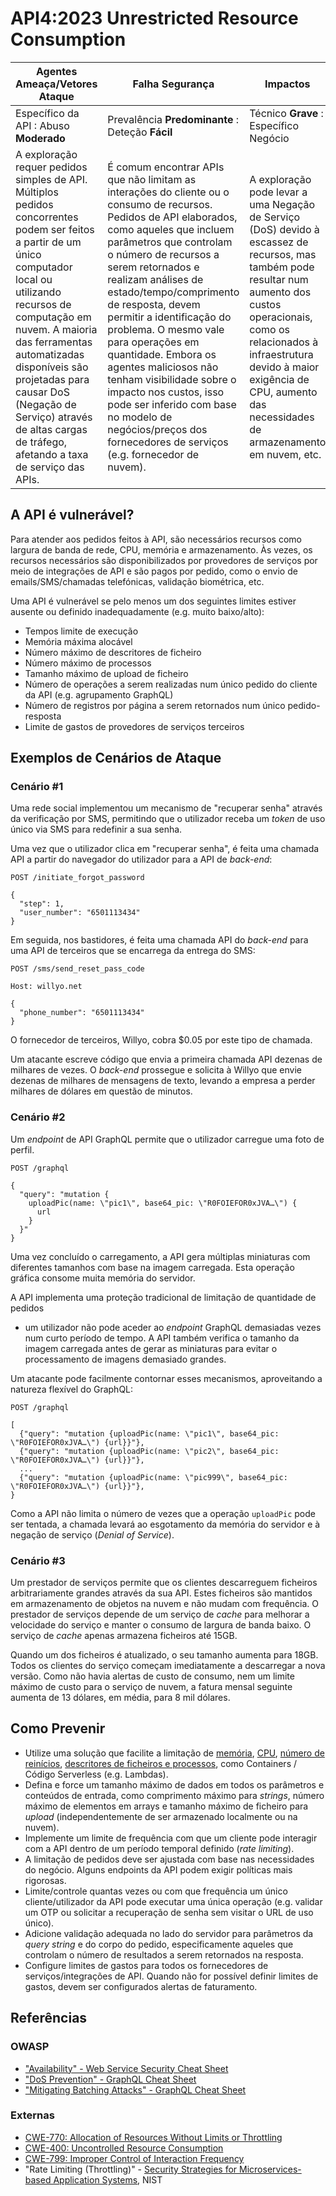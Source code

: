 # API4:2023 Unrestricted Resource Consumption

| Agentes Ameaça/Vetores Ataque | Falha Segurança | Impactos |
| - | - | - |
| Específico da API : Abuso **Moderado** | Prevalência **Predominante** : Deteção **Fácil** | Técnico **Grave** : Específico Negócio |
| A exploração requer pedidos simples de API. Múltiplos pedidos concorrentes podem ser feitos a partir de um único computador local ou utilizando recursos de computação em nuvem. A maioria das ferramentas automatizadas disponíveis são projetadas para causar DoS (Negação de Serviço) através de altas cargas de tráfego, afetando a taxa de serviço das APIs. | É comum encontrar APIs que não limitam as interações do cliente ou o consumo de recursos. Pedidos de API elaborados, como aqueles que incluem parâmetros que controlam o número de recursos a serem retornados e realizam análises de estado/tempo/comprimento de resposta, devem permitir a identificação do problema. O mesmo vale para operações em quantidade. Embora os agentes maliciosos não tenham visibilidade sobre o impacto nos custos, isso pode ser inferido com base no modelo de negócios/preços dos fornecedores de serviços (e.g. fornecedor de nuvem). | A exploração pode levar a uma Negação de Serviço (DoS) devido à escassez de recursos, mas também pode resultar num aumento dos custos operacionais, como os relacionados à infraestrutura devido à maior exigência de CPU, aumento das necessidades de armazenamento em nuvem, etc. |

## A API é vulnerável?

Para atender aos pedidos feitos à API, são necessários recursos como largura de 
banda de rede, CPU, memória e armazenamento. Às vezes, os recursos necessários 
são disponibilizados por provedores de serviços por meio de integrações de API 
e são pagos por pedido, como o envio de emails/SMS/chamadas telefónicas, 
validação biométrica, etc.

Uma API é vulnerável se pelo menos um dos seguintes limites estiver ausente ou 
definido inadequadamente (e.g. muito baixo/alto):

* Tempos limite de execução
* Memória máxima alocável
* Número máximo de descritores de ficheiro
* Número máximo de processos
* Tamanho máximo de upload de ficheiro
* Número de operações a serem realizadas num único pedido do cliente da API
  (e.g. agrupamento GraphQL)
* Número de registros por página a serem retornados num único pedido-resposta
* Limite de gastos de provedores de serviços terceiros

## Exemplos de Cenários de Ataque

### Cenário #1

Uma rede social implementou um mecanismo de "recuperar senha" através da 
verificação por SMS, permitindo que o utilizador receba um _token_ de uso único 
via SMS para redefinir a sua senha.

Uma vez que o utilizador clica em "recuperar senha", é feita uma chamada API a 
partir do navegador do utilizador para a API de _back-end_:

```
POST /initiate_forgot_password

{
  "step": 1,
  "user_number": "6501113434"
}
```

Em seguida, nos bastidores, é feita uma chamada API do _back-end_ para uma API 
de terceiros que se encarrega da entrega do SMS:

```
POST /sms/send_reset_pass_code

Host: willyo.net

{
  "phone_number": "6501113434"
}
```

O fornecedor de terceiros, Willyo, cobra $0.05 por este tipo de chamada.

Um atacante escreve código que envia a primeira chamada API dezenas de milhares 
de vezes. O _back-end_ prossegue e solicita à Willyo que envie dezenas de 
milhares de mensagens de texto, levando a empresa a perder milhares de dólares 
em questão de minutos.

### Cenário #2

Um _endpoint_ de API GraphQL permite que o utilizador carregue uma foto de 
perfil.

```
POST /graphql

{
  "query": "mutation {
    uploadPic(name: \"pic1\", base64_pic: \"R0FOIEFOR0xJVA…\") {
      url
    }
  }"
}
```

Uma vez concluído o carregamento, a API gera múltiplas miniaturas com diferentes 
tamanhos com base na imagem carregada. Esta operação gráfica consome muita 
memória do servidor.

A API implementa uma proteção tradicional de limitação de quantidade de pedidos 
- um utilizador não pode aceder ao _endpoint_ GraphQL demasiadas vezes num curto
período de tempo. A API também verifica o tamanho da imagem carregada antes de
gerar as miniaturas para evitar o processamento de imagens demasiado grandes.

Um atacante pode facilmente contornar esses mecanismos, aproveitando a natureza 
flexível do GraphQL:

```
POST /graphql

[
  {"query": "mutation {uploadPic(name: \"pic1\", base64_pic: \"R0FOIEFOR0xJVA…\") {url}}"},
  {"query": "mutation {uploadPic(name: \"pic2\", base64_pic: \"R0FOIEFOR0xJVA…\") {url}}"},
  ...
  {"query": "mutation {uploadPic(name: \"pic999\", base64_pic: \"R0FOIEFOR0xJVA…\") {url}}"},
}
```

Como a API não limita o número de vezes que a operação `uploadPic` pode ser 
tentada, a chamada levará ao esgotamento da memória do servidor e à negação de 
serviço (_Denial of Service_).

### Cenário #3

Um prestador de serviços permite que os clientes descarreguem ficheiros 
arbitrariamente grandes através da sua API. Estes ficheiros são mantidos em 
armazenamento de objetos na nuvem e não mudam com frequência. O prestador de 
serviços depende de um serviço de _cache_ para melhorar a velocidade do serviço 
e manter o consumo de largura de banda baixo. O serviço de _cache_ apenas 
armazena ficheiros até 15GB.

Quando um dos ficheiros é atualizado, o seu tamanho aumenta para 18GB. Todos os 
clientes do serviço começam imediatamente a descarregar a nova versão. Como não 
havia alertas de custo de consumo, nem um limite máximo de custo para o serviço 
de nuvem, a fatura mensal seguinte aumenta de 13 dólares, em média, para 8 mil 
dólares.

## Como Prevenir

* Utilize uma solução que facilite a limitação de [memória][1], [CPU][2],
  [número de reinícios][3], [descritores de ficheiros e processos][4], como
  Containers / Código Serverless (e.g. Lambdas).
* Defina e force um tamanho máximo de dados em todos os parâmetros e conteúdos
  de entrada, como comprimento máximo para _strings_,  número máximo de 
  elementos em arrays e tamanho máximo de ficheiro para _upload_ 
  (independentemente de ser armazenado localmente ou na nuvem).
* Implemente um limite de frequência com que um cliente pode interagir com a API
  dentro de um período temporal definido (_rate limiting_).
* A limitação de pedidos deve ser ajustada com base nas necessidades do negócio.
  Alguns endpoints da API podem exigir políticas mais rigorosas.
* Limite/controle quantas vezes ou com que frequência um único 
  cliente/utilizador da API pode executar uma única operação (e.g. validar um 
  OTP ou solicitar a recuperação de senha sem visitar o URL de uso único).
* Adicione validação adequada no lado do servidor para parâmetros da 
  _query string_ e do corpo do pedido, especificamente aqueles que controlam o 
  número de resultados a serem retornados na resposta.
* Configure limites de gastos para todos os fornecedores de serviços/integrações 
  de API. Quando não for possível definir limites de gastos, devem ser 
  configurados alertas de faturamento.

## Referências

### OWASP

* ["Availability" - Web Service Security Cheat Sheet][5]
* ["DoS Prevention" - GraphQL Cheat Sheet][6]
* ["Mitigating Batching Attacks" - GraphQL Cheat Sheet][7]

### Externas

* [CWE-770: Allocation of Resources Without Limits or Throttling][8]
* [CWE-400: Uncontrolled Resource Consumption][9]
* [CWE-799: Improper Control of Interaction Frequency][10]
* "Rate Limiting (Throttling)" - [Security Strategies for Microservices-based
  Application Systems][11], NIST

[1]: https://docs.docker.com/config/containers/resource_constraints/#memory
[2]: https://docs.docker.com/config/containers/resource_constraints/#cpu
[3]: https://docs.docker.com/engine/reference/commandline/run/#restart
[4]: https://docs.docker.com/engine/reference/commandline/run/#ulimit
[5]: https://cheatsheetseries.owasp.org/cheatsheets/Web_Service_Security_Cheat_Sheet.html#availability
[6]: https://cheatsheetseries.owasp.org/cheatsheets/GraphQL_Cheat_Sheet.html#dos-prevention
[7]: https://cheatsheetseries.owasp.org/cheatsheets/GraphQL_Cheat_Sheet.html#mitigating-batching-attacks
[8]: https://cwe.mitre.org/data/definitions/770.html
[9]: https://cwe.mitre.org/data/definitions/400.html
[10]: https://cwe.mitre.org/data/definitions/799.html
[11]: https://nvlpubs.nist.gov/nistpubs/SpecialPublications/NIST.SP.800-204.pdf
